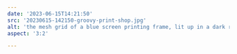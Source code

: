 ```yaml
---
date: '2023-06-15T14:21:50'
src: '20230615-142150-groovy-print-shop.jpg'
alt: 'the mesh grid of a blue screen printing frame, lit up in a dark room'
aspect: '3:2'

---
```

